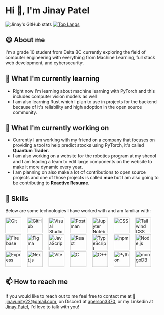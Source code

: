 <html>
  <h1>Hi 👋, I'm Jinay Patel</h1>
  
  ![Jinay's GitHub stats](https://github-readme-stats.vercel.app/api?username=Github11200&show_icons=true&theme=radical)
  [![Top Langs](https://github-readme-stats.vercel.app/api/top-langs/?username=Github11200&layout=donut)](https://github.com/Github11200/github-readme-stats)
  <h2>😃 About me</h2>
  <p>I'm a grade 10 student from Delta BC currently exploring the field of computer engineering with everything from Machine Learning, full stack web development, and cybersecurity.</p>
  <h2>🌱 What I'm currently learning</h2>
  <ul>
    <li>Right now I'm learning about machine learning with PyTorch and this includes computer vision models as well</li>
    <li>I am also learning Rust which I plan to use in projects for the backend because of it's reliability and high adoption in the open source community.</li>
  </ul>
  
  <h2>🔭 What I'm currently working on</h2>
  <ul>
    <li>Currently I am working with my friend on a company that focuses on providing a tool to help predict stocks using PyTorch, it's called <b>Quantum Trader</b>.</li>
    <li>I am also working on a website for the robotics program at my shcool and I am leading a team to edit large components on the website to make it more dynamic every year.</li>
    <li>I am planning on also make a lot of contributions to open source projects and one of those projects is called <b>mue</b> but I am also going to be contributing to <b>Reactive Resume</b>.</li>
  </ul>
  
  <h2>🧰 Skills</h2>
  <div>
    <p>Below are some technologies I have worked with and am familiar with:</p>
    <img width="50" src="https://user-images.githubusercontent.com/25181517/192108372-f71d70ac-7ae6-4c0d-8395-51d8870c2ef0.png" alt="Git" title="Git"/><image width="15" />
    <img width="50" src="https://user-images.githubusercontent.com/25181517/192108374-8da61ba1-99ec-41d7-80b8-fb2f7c0a4948.png" alt="GitHub" title="GitHub"/><image width="15" />
    <img width="50" src="https://user-images.githubusercontent.com/25181517/192108891-d86b6220-e232-423a-bf5f-90903e6887c3.png" alt="Visual Studio Code" title="Visual Studio Code"/><image width="15" />
    <img width="50" src="https://user-images.githubusercontent.com/25181517/192109061-e138ca71-337c-4019-8d42-4792fdaa7128.png" alt="Postman" title="Postman"/><image width="15" />
    <img width="50" src="https://user-images.githubusercontent.com/25181517/183914128-3fc88b4a-4ac1-40e6-9443-9a30182379b7.png" alt="Jupyter Notebook" title="Jupyter Notebook"/><image width="15" />
    <img width="50" src="https://user-images.githubusercontent.com/25181517/183898674-75a4a1b1-f960-4ea9-abcb-637170a00a75.png" alt="CSS" title="CSS"/><image width="15" />
    <img width="50" src="https://user-images.githubusercontent.com/25181517/202896760-337261ed-ee92-4979-84c4-d4b829c7355d.png" alt="Tailwind CSS" title="Tailwind CSS"/><image width="15" />
    <img width="50" src="https://user-images.githubusercontent.com/25181517/189716855-2c69ca7a-5149-4647-936d-780610911353.png" alt="Firebase" title="Firebase"/><image width="15" />
    <img width="50" src="https://user-images.githubusercontent.com/25181517/189715289-df3ee512-6eca-463f-a0f4-c10d94a06b2f.png" alt="Figma" title="Figma"/><image width="15" />
    <img width="50" src="https://user-images.githubusercontent.com/25181517/117447155-6a868a00-af3d-11eb-9cfe-245df15c9f3f.png" alt="JavaScript" title="JavaScript"/><image width="15" />
    <img width="50" src="https://user-images.githubusercontent.com/25181517/183897015-94a058a6-b86e-4e42-a37f-bf92061753e5.png" alt="React" title="React"/><image width="15" />
    <img width="50" src="https://user-images.githubusercontent.com/25181517/183890598-19a0ac2d-e88a-4005-a8df-1ee36782fde1.png" alt="TypeScript" title="TypeScript"/><image width="15" />
    <img width="50" src="https://user-images.githubusercontent.com/25181517/121401671-49102800-c959-11eb-9f6f-74d49a5e1774.png" alt="npm" title="npm"/><image width="15" />
    <img width="50" src="https://user-images.githubusercontent.com/25181517/183568594-85e280a7-0d7e-4d1a-9028-c8c2209e073c.png" alt="Node.js" title="Node.js"/><image width="15" />
    <img width="50" src="https://user-images.githubusercontent.com/25181517/183859966-a3462d8d-1bc7-4880-b353-e2cbed900ed6.png" alt="Express" title="Express"/><image width="15" />
    <img width="50" src="https://github.com/marwin1991/profile-technology-icons/assets/136815194/5f8c622c-c217-4649-b0a9-7e0ee24bd704" alt="Next.js" title="Next.js"/><image width="15" />
    <img width="50" src="https://github.com/marwin1991/profile-technology-icons/assets/62091613/b40892ef-efb8-4b0e-a6b5-d1cfc2f3fc35" alt="Vite" title="Vite"/><image width="15" />
    <img width="50" src="https://user-images.githubusercontent.com/25181517/192106070-46255bcf-65e6-4c6b-a296-bf8d0d8fb2a7.png" alt="C" title="C"/><image width="15" />
    <img width="50" src="https://user-images.githubusercontent.com/25181517/192106073-90fffafe-3562-4ff9-a37e-c77a2da0ff58.png" alt="C++" title="C++"/><image width="15" />
    <img width="50" src="https://user-images.githubusercontent.com/25181517/183423507-c056a6f9-1ba8-4312-a350-19bcbc5a8697.png" alt="Python" title="Python"/><image width="15" />
    <img width="50" src="https://user-images.githubusercontent.com/25181517/182884177-d48a8579-2cd0-447a-b9a6-ffc7cb02560e.png" alt="mongoDB" title="mongoDB"/>
  </div>
  
  <h2>📫 How to reach me</h2>
  <p>If you would like to reach out to me feel free to contact me at 📧 <a href="mailto:jinayunity22@gmail.com">jinayunity22@gmail.com</a>, on Discord at <a href="discordapp.com/users/904515875615420426">aperson3370</a>, or my Linkedin at <a href="www.linkedin.com/in/jinay-patel-6369002b4">Jinay Patel</a>, I'd love to talk with you!</p>
  
</html>

<!--
**Github11200/Github11200** is a ✨ _special_ ✨ repository because its `README.md` (this file) appears on your GitHub profile.

Here are some ideas to get you started:

- 🔭 I’m currently working on ...
- 🌱 I’m currently learning ...
- 👯 I’m looking to collaborate on ...
- 🤔 I’m looking for help with ...
- 💬 Ask me about ...
- 📫 How to reach me: ...
- 😄 Pronouns: ...
- ⚡ Fun fact: ...
-->
